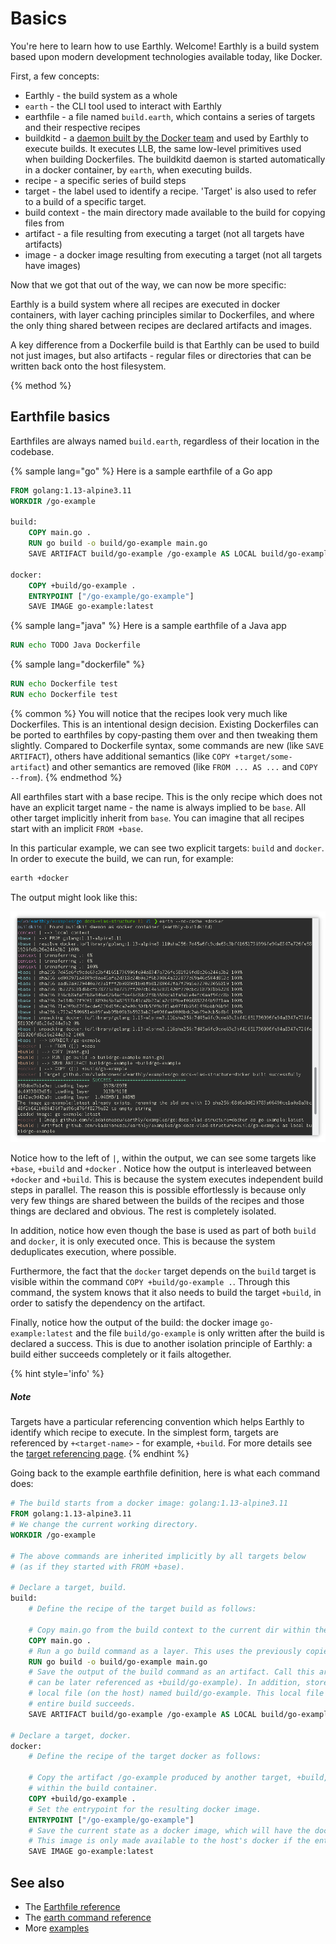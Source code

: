 # Basics

You're here to learn how to use Earthly. Welcome! Earthly is a build system based upon modern development technologies available today, like Docker.

First, a few concepts:

* Earthly - the build system as a whole
* `earth` - the CLI tool used to interact with Earthly
* earthfile - a file named `build.earth`, which contains a series of targets and their respective recipes
* buildkitd - a [daemon built by the Docker team](https://github.com/moby/buildkit) and used by Earthly to execute builds. It executes LLB, the same low-level primitives used when building Dockerfiles. The buildkitd daemon is started automatically in a docker container, by `earth`, when executing builds.
* recipe - a specific series of build steps
* target - the label used to identify a recipe. 'Target' is also used to refer to a build of a specific target.
* build context - the main directory made available to the build for copying files from
* artifact - a file resulting from executing a target (not all targets have artifacts)
* image - a docker image resulting from executing a target (not all targets have images)

Now that we got that out of the way, we can now be more specific:

Earthly is a build system where all recipes are executed in docker containers, with layer caching principles similar to Dockerfiles, and where the only thing shared between recipes are declared artifacts and images.

A key difference from a Dockerfile build is that Earthly can be used to build not just images, but also artifacts - regular files or directories that can be written back onto the host filesystem.

{% method %}
## Earthfile basics

Earthfiles are always named `build.earth`, regardless of their location in the codebase.

{% sample lang="go" %}
Here is a sample earthfile of a Go app

```dockerfile
FROM golang:1.13-alpine3.11
WORKDIR /go-example

build:
    COPY main.go .
    RUN go build -o build/go-example main.go
    SAVE ARTIFACT build/go-example /go-example AS LOCAL build/go-example

docker:
    COPY +build/go-example .
    ENTRYPOINT ["/go-example/go-example"]
    SAVE IMAGE go-example:latest
```

{% sample lang="java" %}
Here is a sample earthfile of a Java app

```dockerfile
RUN echo TODO Java Dockerfile
```

{% sample lang="dockerfile" %}
```dockerfile
RUN echo Dockerfile test
RUN echo Dockerfile test
```

{% common %}
You will notice that the recipes look very much like Dockerfiles. This is an intentional design decision. Existing Dockerfiles can be ported to earthfiles by copy-pasting them over and then tweaking them slightly. Compared to Dockerfile syntax, some commands are new (like `SAVE ARTIFACT`), others have additional semantics (like `COPY +target/some-artifact`) and other semantics are removed (like `FROM ... AS ...` and `COPY --from`).
{% endmethod %}

All earthfiles start with a base recipe. This is the only recipe which does not have an explicit target name - the name is always implied to be `base`. All other target implicitly inherit from `base`. You can imagine that all recipes start with an implicit `FROM +base`.

In this particular example, we can see two explicit targets: `build` and `docker`. In order to execute the build, we can run, for example:

```bash
earth +docker
```

The output might look like this:

![Earth build output](img/go-example.png)

Notice how to the left of `|`, within the output, we can see some targets like `+base`, `+build` and `+docker` . Notice how the output is interleaved between `+docker` and `+build`. This is because the system executes independent build steps in parallel. The reason this is possible effortlessly is because only very few things are shared between the builds of the recipes and those things are declared and obvious. The rest is completely isolated.

In addition, notice how even though the base is used as part of both `build` and `docker`, it is only executed once. This is because the system deduplicates execution, where possible.

Furthermore, the fact that the `docker` target depends on the `build` target is visible within the command `COPY +build/go-example .`. Through this command, the system knows that it also needs to build the target `+build`, in order to satisfy the dependency on the artifact.

Finally, notice how the output of the build: the docker image `go-example:latest` and the file `build/go-example` is only written after the build is declared a success. This is due to another isolation principle of Earthly: a build either succeeds completely or it fails altogether.

{% hint style='info' %}
##### Note

Targets have a particular referencing convention which helps Earthly to identify which recipe to execute. In the simplest form, targets are referenced by `+<target-name>` - for example, `+build`. For more details see the [target referencing page](./target-ref.md).
{% endhint %}

Going back to the example earthfile definition, here is what each command does:

```Dockerfile
# The build starts from a docker image: golang:1.13-alpine3.11
FROM golang:1.13-alpine3.11
# We change the current working directory.
WORKDIR /go-example

# The above commands are inherited implicitly by all targets below
# (as if they started with FROM +base).

# Declare a target, build.
build:
    # Define the recipe of the target build as follows:

    # Copy main.go from the build context to the current dir within the build container, as a layer.
    COPY main.go .
    # Run a go build command as a layer. This uses the previously copied main.go file.
    RUN go build -o build/go-example main.go
    # Save the output of the build command as an artifact. Call this artifact /go-example (it
    # can be later referenced as +build/go-example). In addition, store the artifact as a
    # local file (on the host) named build/go-example. This local file is only written if the
    # entire build succeeds.
    SAVE ARTIFACT build/go-example /go-example AS LOCAL build/go-example

# Declare a target, docker.
docker:
    # Define the recipe of the target docker as follows:

    # Copy the artifact /go-example produced by another target, +build, to the current directory
    # within the build container.
    COPY +build/go-example .
    # Set the entrypoint for the resulting docker image.
    ENTRYPOINT ["/go-example/go-example"]
    # Save the current state as a docker image, which will have the docker tag go-example:latest.
    # This image is only made available to the host's docker if the entire build succeeds.
    SAVE IMAGE go-example:latest
```

## See also

* The [Earthfile reference](../earthfile/earthfile.md)
* The [earth command reference](../earth-command/earth-command.md)
* More [examples](../examples/examples.md)
